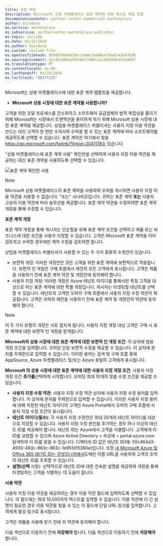 ```yaml
---
title: 포함 파일
description: Microsoft 상용 마켓플레이스 표준 계약에 대한 텍스트 파일 포함
documentationcenter: partner-center-commercial-marketplace
author: dsindona
ms.service: marketplace
ms.subservice: partnercenter-marketplace-publisher
ms.topic: include
ms.date: 01/22/2020
ms.author: dsindona
ms.custom: include file
ms.openlocfilehash: 9b99876b66826cc5a66cba686a7d6a5243b47b98
ms.sourcegitcommit: 2ec4b3d0bad7dc0071400c2a2264399e4fe34897
ms.translationtype: MT
ms.contentlocale: ko-KR
ms.lasthandoff: 03/28/2020
ms.locfileid: "80277225"
---
```

Microsoft는 상용 마켓플레이스에 대한 표준 계약 템플릿을 제공합니다.

- **Microsoft 상용 시장에 대한 표준 계약을 사용합니까?**

고객을 위한 조달 프로세스를 간소화하고 소프트웨어 공급업체의 법적 복잡성을 줄이기 위해 Microsoft는 시장에서 트랜잭션을 용이하게 하기 위해 Microsoft 상용 시장에 대한 표준 계약을 제공합니다. 상업용 마켓플레이스 퍼블리셔는 사용자 지정 이용 약관을 만드는 대신 고객이 한 번만 수의사와 수락을 할 수 있는 표준 계약에 따라 소프트웨어를 제공하도록 선택할 수 있습니다. 표준 계약은 여기에서 찾을 https://go.microsoft.com/fwlink/?linkid=2041178수 있습니다.

"상용 마켓플레이스에 표준 계약 사용" 확인란을 선택하여 사용자 지정 이용 약관을 제공하는 대신 표준 계약을 사용하도록 선택할 수 있습니다.

![표준 계약 확인란 사용](./media/use-standard-contract.png)

> [!NOTE]
> Microsoft 상용 마켓플레이스의 표준 계약을 사용하여 오퍼를 게시하면 사용자 지정 이용 약관을 사용할 수 없습니다. "또는" 시나리오입니다. 귀하는 표준 계약 **또는** 사용자 고유의 이용 약관에 따라 솔루션을 제공합니다. 표준 계약 약관을 수정하려면 표준 계약 개정을 통해 수정할 수 있습니다.

**표준 계약 개정**

표준 계약 개정을 통해 게시자는 단순함을 위해 표준 계약 조건을 선택하고 제품 또는 비즈니스에 대한 조건을 사용자 지정할 수 있습니다. 고객은 Microsoft 표준 계약을 이미 검토하고 수락한 경우에만 계약 수정을 검토하면 됩니다.

상업용 마켓플레이스 퍼블리셔가 사용할 수 있는 두 가지 종류의 수정안이 있습니다.

- 보편적 개정: 이러한 개정안은 모든 고객을 위한 표준 계약에 보편적으로 적용됩니다. 보편적 인 개정은 구매 흐름에서 제안의 모든 고객에게 표시됩니다. 고객은 제품을 사용하기 전에 표준 계약 약관 및 개정안에 동의해야 합니다.
- 사용자 지정 개정: 이러한 개정은 Azure 테넌트 아이디를 통해서만 특정 고객을 대상으로 하는 표준 계약에 대한 특별 개정입니다. 게시자는 타겟팅할 테넌트를 선택할 수 있습니다. 테넌트의 고객만 오퍼의 구매 흐름에서 사용자 지정 수정 약관이 제공됩니다.  고객은 귀하의 제안을 사용하기 전에 표준 계약 및 개정안의 약관에 동의해야 합니다.

>[!NOTE]
> 이 두 가지 유형의 개정은 서로 겹치게 됩니다. 사용자 지정 개정 대상 고객은 구매 시 표준 계약에 대한 보편적 인 개정을 받게됩니다.

**Microsoft의 상용 시장에 대한 표준 계약에 대한 보편적 인 개정 조건**: 이 상자에 범용 개정 조건을 입력합니다. 오퍼당 단일 보편적 수정을 제공할 수 있습니다. 이 상자에 문자를 무제한으로 입력할 수 있습니다. 이러한 용어는 검색 및 구매 흐름 중에 AppSource, Azure 마켓플레이스 및/또는 Azure 포털의 고객에게 표시됩니다.

**Microsoft 의 상용 시장에 대한 표준 계약에 대한 사용자 지정 개정 조건**: 사용자 지정 개정 조건 **추가를**선택하여 시작합니다. 오퍼당 최대 10개의 맞춤 수정 조건을 제공할 수 있습니다.

- **사용자 지정 수정 약관**: 사용자 지정 수정 약관 상자에 사용자 지정 수정 용어를 입력합니다. 이 상자에 문자를 무제한으로 입력할 수 있습니다. 이러한 사용자 지정 용어에 대해 지정한 테넌트 아이디의 고객만 Azure Portal에서 오퍼의 구매 흐름에 사용자 지정 수정 조건이 표시됩니다.  
- **테넌트 아이디(필수):** 각 사용자 지정 수정안은 최대 20개의 테넌트 아이디를 대상으로 지정할 수 있습니다. 사용자 지정 수정 본인을 추가하는 경우 하나 이상의 테넌트 ID를 제공해야 합니다. 테넌트 ID는 Azure에서 고객을 식별합니다. 고객에게 이 ID를 요청할 수 있으며 Azure Active Directory > 속성에 > portal.azure.com 탐색하여 이 ID를 찾을 수 있습니다. 디렉터리 ID 값은 테넌트 ID(예: 50c464d3-4930-493c-963c-963c-1e951d15360e)입니다. 또한 [내 Microsoft Azure 및 Office 365 테넌트 ID는 무엇입니까에서](https://www.whatismytenantid.com)도메인 이름 URL을 사용하여 고객의 조직의 테넌트 ID를 조회할 수 있습니다.
- **설명(선택** 사항): 선택적으로 테넌트 ID에 대한 친숙한 설명을 제공하여 개정을 통해 타겟팅하는 고객을 식별하는 데 도움이 됩니다.

**사용 약관**

사용자 지정 이용 약관을 제공하려는 경우 이용 약관 필드에 입력하도록 선택할 수 있습니다. 이 필드에는 최대 10,000자의 텍스트를 입력할 수 있습니다. 이용 약관에 더 긴 설명이 필요한 경우 이용 약관을 찾을 수 있는 이 필드에 단일 URL 링크를 입력합니다. 고객에게 활성 링크로 표시됩니다.

고객은 제품을 사용해 받기 전에 이 약관에 동의해야 합니다.

다음 섹션으로 이동하기 전에 **저장해야** 합니다.
다음 섹션으로 이동하기 전에 **저장해야** 합니다.
